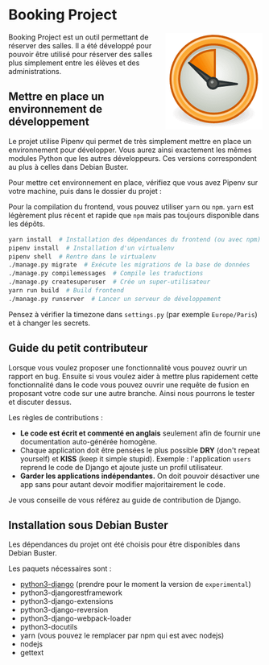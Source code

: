 # Booking Project

<img align="right" hspace=”50” vspace=”50” width="192" height="192" src="static/favicon/android-chrome-192x192.png">
Booking Project est un outil permettant de réserver des salles.
Il a été développé pour pouvoir être utilisé pour réserver des salles plus simplement
entre les élèves et des administrations.

## Mettre en place un environnement de développement

Le projet utilise Pipenv qui permet de très simplement mettre en place un environnement pour développer.
Vous aurez ainsi exactement les mêmes modules Python que les autres développeurs.
Ces versions correspondent au plus à celles dans Debian Buster.

Pour mettre cet environnement en place, vérifiez que vous avez Pipenv sur votre machine, puis dans le dossier du projet :

Pour la compilation du frontend, vous pouvez utiliser `yarn` ou `npm`.
`yarn` est légèrement plus récent et rapide que `npm` mais pas toujours disponible dans les dépôts.

```bash
yarn install  # Installation des dépendances du frontend (ou avec npm)
pipenv install  # Installation d'un virtualenv
pipenv shell  # Rentre dans le virtualenv
./manage.py migrate  # Exécute les migrations de la base de données
./manage.py compilemessages  # Compile les traductions
./manage.py createsuperuser  # Crée un super-utilisateur
yarn run build  # Build frontend
./manage.py runserver  # Lancer un serveur de développement
```

Pensez à vérifier la timezone dans `settings.py` (par exemple `Europe/Paris`) et à changer les secrets.

## Guide du petit contributeur

Lorsque vous voulez proposer une fonctionnalité vous pouvez ouvrir un rapport en bug.
Ensuite si vous voulez aider à mettre plus rapidement cette fonctionnalité dans le code vous pouvez ouvrir une requête de fusion en proposant votre code sur une autre branche. Ainsi nous pourrons le tester et discuter dessus.

Les règles de contributions :

  * **Le code est écrit et commenté en anglais** seulement afin de fournir une documentation auto-générée homogène.
  * Chaque application doit être pensées le plus possible **DRY** (don't repeat yourself) et **KISS** (keep it simple stupid).
    Exemple : l'application `users` reprend le code de Django et ajoute juste un profil utilisateur.
  * **Garder les applications indépendantes.**
    On doit pouvoir désactiver une app sans pour autant devoir modifier majoritairement le code.

Je vous conseille de vous référez au guide de contribution de Django.

## Installation sous Debian Buster

Les dépendances du projet ont été choisis pour être disponibles dans Debian
Buster.

Les paquets nécessaires sont :

  * [python3-django](https://packages.debian.org/experimental/all/python3-django/download) (prendre pour le moment la version de `experimental`)
  * python3-djangorestframework
  * python3-django-extensions
  * python3-django-reversion
  * python3-django-webpack-loader
  * python3-docutils
  * yarn (vous pouvez le remplacer par npm qui est avec nodejs)
  * nodejs
  * gettext
